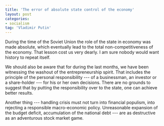 ```yaml
---
title: 'The error of absolute state control of the economy'
layout: post
categories:
- socialism
tag: 'Vladimir Putin'
---
```


During the time of the Soviet Union the role of the state in economy was made absolute, which eventually lead to the total non-competitiveness of the economy. That lesson cost us very dearly. I am sure nobody would want history to repeat itself.  
  
We should also be aware that for during the last months, we have been witnessing the washout of the entrepreneurship spirit. That includes the principle of the personal responsibility --- of a businessman, an investor or a share-holder --- for his or her own decisions. There are no grounds to suggest that by putting the responsibility over to the state, one can achieve better results.

Another thing --- handling crisis must not turn into financial populism, into rejecting a responsible macro-economic policy. Unreasonable expansion of the budget deficit, accumulation of the national debt --- are as destructive as an adventurous stock market game.